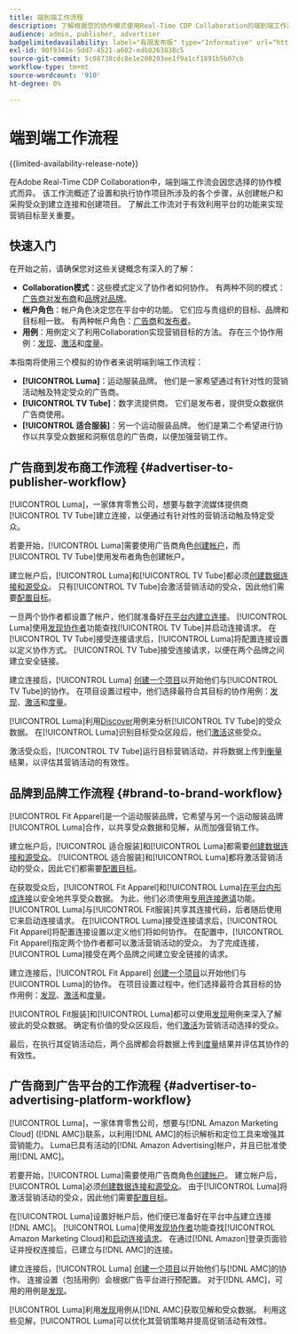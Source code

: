 ```yaml
---
title: 端到端工作流程
description: 了解根据您的协作模式使用Real-Time CDP Collaboration的端到端工作流程。
audience: admin, publisher, advertiser
badgelimitedavailability: label="有限发布版" type="Informative" url="https://helpx.adobe.com/legal/product-descriptions/real-time-customer-data-platform-collaboration.html newtab=true"
exl-id: 90f9341e-5dd7-4521-a602-edb0263838c5
source-git-commit: 5c08738cdc8e1e208203ee1f9a1cf1891b5b07cb
workflow-type: tm+mt
source-wordcount: '910'
ht-degree: 0%

---
```


# 端到端工作流程

{{limited-availability-release-note}}

在Adobe Real-Time CDP Collaboration中，端到端工作流会因您选择的协作模式而异。 该工作流概述了设置和执行协作项目所涉及的各个步骤，从创建帐户和采购受众到建立连接和创建项目。 了解此工作流对于有效利用平台的功能来实现营销目标至关重要。

## 快速入门

在开始之前，请确保您对这些关键概念有深入的了解：

- **Collaboration模式**：这些模式定义了协作者如何协作。 有两种不同的模式：[广告商对发布商](./collaboration-patterns.md#advertiser-to-publisher)和[品牌对品牌](./collaboration-patterns.md#brand-to-brand)。
- **帐户角色**：帐户角色决定您在平台中的功能。 它们应与贵组织的目标、品牌和目标相一致。 有两种帐户角色：[广告商](./roles.md#advertiser)和[发布者](./roles.md#publisher)。
- **用例**：用例定义了利用Collaboration实现营销目标的方法。 存在三个协作用例：[发现](./use-cases.md#discover)、[激活](./use-cases.md#activate)和[度量](./use-cases.md#measure)。

本指南将使用三个模拟的协作者来说明端到端工作流程：

- **[!UICONTROL Luma]**：运动服装品牌。 他们是一家希望通过有针对性的营销活动触及特定受众的广告商。
- **[!UICONTROL TV Tube]**：数字流提供商。 它们是发布者，提供受众数据供广告商使用。
- **[!UICONTROL 适合服装]**：另一个运动服装品牌。 他们是第二个希望进行协作以共享受众数据和洞察信息的广告商，以便加强营销工作。

## 广告商到发布商工作流程 {#advertiser-to-publisher-workflow}

[!UICONTROL Luma]，一家体育零售公司，想要与数字流媒体提供商[!UICONTROL TV Tube]建立连接，以便通过有针对性的营销活动触及特定受众。

若要开始，[!UICONTROL Luma]需要使用广告商角色[创建帐户](../setup/onboard-account.md)，而[!UICONTROL TV Tube]使用发布者角色创建帐户。

建立帐户后，[!UICONTROL Luma]和[!UICONTROL TV Tube]都必须[创建数据连接和源受众](../setup/onboard-audiences.md)。 只有[!UICONTROL TV Tube]会激活营销活动的受众，因此他们需要[配置目标](../setup/manage-destinations.md)。

一旦两个协作者都设置了帐户，他们就准备好[在平台内建立连接](../connect/establishing-connections.md)。 [!UICONTROL Luma]使用[发现协作者](../connect/discover-collaborators.md)功能查找[!UICONTROL TV Tube]并启动连接请求。 在[!UICONTROL TV Tube]接受连接请求后，[!UICONTROL Luma]将配置连接设置以定义协作方式。 [!UICONTROL TV Tube]接受连接请求，以便在两个品牌之间建立安全链接。

建立连接后，[!UICONTROL Luma] [创建一个项目](../collaborate/manage-projects.md)以开始他们与[!UICONTROL TV Tube]的协作。 在项目设置过程中，他们选择最符合其目标的协作用例：[发现](../collaborate/discover.md)、[激活](../collaborate/activate.md)和[度量](../collaborate/measure.md)。

[!UICONTROL Luma]利用[Discover](../collaborate/discover.md)用例来分析[!UICONTROL TV Tube]的受众数据。 在[!UICONTROL Luma]识别目标受众区段后，他们[激活](../collaborate/activate.md)这些受众。

激活受众后，[!UICONTROL TV Tube]运行目标营销活动，并将数据上传到[衡量](../collaborate/measure.md)结果，以评估其营销活动的有效性。

## 品牌到品牌工作流程 {#brand-to-brand-workflow}

[!UICONTROL Fit Apparel]是一个运动服装品牌，它希望与另一个运动服装品牌[!UICONTROL Luma]合作，以共享受众数据和见解，从而加强营销工作。

建立帐户后，[!UICONTROL 适合服装]和[!UICONTROL Luma]都需要[创建数据连接和源受众](../setup/onboard-audiences.md)。 [!UICONTROL 适合服装]和[!UICONTROL Luma]都将激活营销活动的受众，因此它们都需要[配置目标](../setup/manage-destinations.md)。

在获取受众后，[!UICONTROL Fit Apparel]和[!UICONTROL Luma][在平台内形成连接](../connect/establishing-connections.md)以安全地共享受众数据。 为此，他们必须使用[专用连接邀请](../connect/establishing-connections.md#private-connection-invite)功能。 [!UICONTROL Luma]与[!UICONTROL Fit服装]共享其连接代码，后者随后使用它来启动连接请求。 在[!UICONTROL Luma]接受连接请求后，[!UICONTROL Fit Apparel]将配置连接设置以定义他们将如何协作。 在配置中，[!UICONTROL Fit Apparel]指定两个协作者都可以激活营销活动的受众。 为了完成连接，[!UICONTROL Luma]接受在两个品牌之间建立安全链接的请求。

建立连接后，[!UICONTROL Fit Apparel] [创建一个项目](../collaborate/manage-projects.md)以开始他们与[!UICONTROL Luma]的协作。 在项目设置过程中，他们选择最符合其目标的协作用例：[发现](../collaborate/discover.md)、[激活](../collaborate/activate.md)和[度量](../collaborate/measure.md)。

[!UICONTROL Fit服装]和[!UICONTROL Luma]都可以使用[发现](../collaborate/discover.md)用例来深入了解彼此的受众数据。 确定有价值的受众区段后，他们[激活](../collaborate/activate.md)为营销活动选择的受众。

最后，在执行其促销活动后，两个品牌都会将数据上传到[度量](../collaborate/measure.md)结果并评估其协作的有效性。

## 广告商到广告平台的工作流程 {#advertiser-to-advertising-platform-workflow}

[!UICONTROL Luma]，一家体育零售公司，想要与[!DNL Amazon Marketing Cloud] ([!DNL AMC])联系，以利用[!DNL AMC]的标识解析和定位工具来增强其营销能力。 Luma已具有活动的[!DNL Amazon Advertising]帐户，并且已批准使用[!DNL AMC]。

若要开始，[!UICONTROL Luma]需要使用广告商角色[创建帐户](../setup/onboard-account.md)。 建立帐户后，[!UICONTROL Luma]必须[创建数据连接和源受众](../setup/onboard-audiences.md)。 由于[!UICONTROL Luma]将激活营销活动的受众，因此他们需要[配置目标](../setup/manage-destinations.md)。

在[!UICONTROL Luma]设置好帐户后，他们便已准备好在平台中[与](../connect/establishing-connections.md)建立连接[!DNL AMC]。 [!UICONTROL Luma]使用[发现协作者](../connect/discover-collaborators.md)功能查找[!UICONTROL Amazon Marketing Cloud]和[启动连接请求](../connect/advertising-platforms/amc.md)。 在通过[!DNL Amazon]登录页面验证并授权连接后，已建立与[!DNL AMC]的连接。

建立连接后，[!UICONTROL Luma] [创建一个项目](../collaborate/manage-projects.md)以开始他们与[!DNL AMC]的协作。 连接设置（包括用例）会根据广告平台进行预配置。 对于[!DNL AMC]，可用的用例是[发现](../collaborate/advertising-platforms/amc.md#discover)。

[!UICONTROL Luma]利用[发现](../collaborate/advertising-platforms/amc.md#discover)用例从[!DNL AMC]获取见解和受众数据。 利用这些见解，[!UICONTROL Luma]可以优化其营销策略并提高促销活动有效性。
